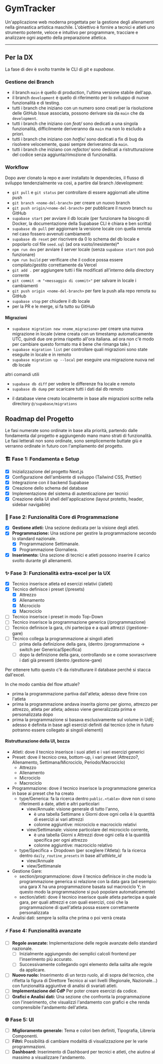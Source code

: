 # GymTracker

Un'applicazione web moderna progettata per la gestione degli allenamenti nella ginnastica artistica maschile. L'obiettivo è fornire a tecnici e atleti uno strumento potente, veloce e intuitivo per programmare, tracciare e analizzare ogni aspetto della preparazione atletica.

---

## Per la DX

La fase di dev è svolto tramite le CLI di _git_ e _supabase_.

### Gestione dei Branch

- il branch `main` è quello di production, l'ultima versione stabile dell'app.
- il branch `development` è quello di riferimento per lo sviluppo di nuove funzionalità e di testing.
- tutti i branch che iniziano con un numero sono creati per la risoluzione delle GitHub Issue associata, possono derivare sia da `main` che da `development`.
- tutti i branch che iniziano con _feat/_ sono dedicati a una singola funzionalità, difficilmente deriveranno da `main` ma non lo escludo a priori.
- tutti i branch che iniziano con _hotfix/_ sono dedicati a fix di bug da risolvere velocemente, quasi sempre deriveranno da `main`.
- tutti i branch che iniziano con _refactor/_ sono dedicati a ristrutturazione del codice senza aggiunta/rimozione di funzionalità.

### Workflow

Dopo aver clonato la repo e aver installato le dependecies, il flusso di sviluppo tendenzialmente va così, a partire dal branch /development:

- `git pull` e `git status` per controllare di essere aggiornati alle ultime push
- `git branch <nome-del-branch>` per creare un nuovo branch
- `git push origin/<nome-del-branch>` per pubblicare il nuovo branch su GitHub
- `supabase start` per avviare il db locale (per funzionare ha bisogno di Docker, la documentazione della Supabase CLI è chiara e ben scritta)
- `supabase db pull` per aggiornare la versione locale con quella remota nel caso fossero avvenuti cambiamenti
- `supabase db reset` per riscrivere da 0 lo schema del db locale e popolarlo col file `seed.sql` (ad ora vuoto/inesistente)\*
- `npm run dev` per avviare il server locale (senza `supabase start` non può funzionare)
- `npm run build` per verificare che il codice possa essere compilato/gestito correttamente da Vercel
- `git add .` per aggiungere tutti i file modificati all'interno della directory corrente
- `git commit -m "<messaggio di commit>"` per salvare in locale i cambiamenti
- `git push origin <nome-del-branch>` per fare la push alla repo remota su GitHub
- `supabase stop` per chiudere il db locale
- per la PR e le merge, si fa tutto su GitHub

#### Migrazioni

- `supabase migration new <nome_migrazione>` per creare una nuova migrazione in locale (viene creata con un timestamp automaticamente UTC, quindi due ore prima rispetto all'ora italiana. ad ora non c'è modo per cambiare questo formato ma è bene che rimanga tale.)
- `supabase migration list` per controllare quali migrazioni sono state eseguite in locale e in remoto
- `supabase migration up --local` per eseguire una migrazione nuova nel db locale

altri comandi utili

- `supabase db diff` per vedere le differenze fra locale e remoto
- `supabase db dump` per scaricare tutti i dati dal db remoto

* il database viene creato localmente in base alle migrazioni scritte nella directory `@/supabase/migrations`

## Roadmap del Progetto

Le fasi numerate sono ordinate in base alla priorità, partendo dalle fondamenta dal progetto e aggiungendo mano mano strati di funzionalità.
Le fasi letterali non sono ordinate, sono semplicemente buttate giù e verranno ordinate in futuro con l'ampliamento del progetto.

### 🏗️ Fase 1: Fondamenta e Setup

- [x] Inizializzazione del progetto Next.js
- [x] Configurazione dell'ambiente di sviluppo (Tailwind CSS, Prettier)
- [x] Integrazione con il backend Supabase
- [x] Creazione dello schema del database
- [x] Implementazione del sistema di autenticazione per tecnici
- [x] Creazione della UI shell dell'applicazione (layout protetto, header, sidebar navigabile)

### 🎯 Fase 2: Funzionalità Core di Programmazione

- [x] **Gestione atleti:** Una sezione dedicata per la visione degli atleti.
- [x] **Programmazione:** Una sezione per gestire la programmazione secondo lo standard nazionale.
  - [x] Programmazione Settimanale.
  - [x] Programmazione Giornaliera.
- [x] **Inserimento:** Una sezione di tecnici e atleti possono inserire il carico svolto durante gli allenamenti.

### ✨ Fase 3: Funzionalità extra-excel per la UX

- [x] Tecnico inserisce atleta ed esercizi relativi (/atleti)
- [x] Tecnico definisce i preset (/presets)
  - [x] Attrezzo
  - [x] Allenamento
  - [x] Microciclo
  - [x] Macrociclo
- [ ] Tecnico inserisce i preset in modo Top-Down
- [ ] Tecnico inserisce la programmazione generica (/programmazione)
- [ ] Tecnico definisce la gara, chi partecipa e a quali attrezzi (/gestione-gare)
- [ ] Tecnico collega la programmazione ai singoli atleti
  - [ ] prima della definizione della gara, (dentro /programmazione -> switch per Generica/Specifica)
  - [ ] dopo la definizione della gara, controllando se e come sovrascrivere i dati già presenti (dentro /gestione-gare)

Per ottenere tutto questo c'è da ristrutturare il database perché si stacca dall'excel.

In che modo cambia del flow attuale?

- prima la programmazione partiva dall'atleta; adesso deve finire con l'atleta
- prima la programmazione andava inserita giorno per giorno, attrezzo per attrezzo, atleta per atleta; adesso viene generalizzata prima e personalizzata dopo
- prima la programmazione si basava esclusivamente sul volume in UdE; adesso è definita in base agli esercizi definiti dal tecnico (che in futuro potranno essere collegato ai singoli elementi)

#### Ristrutturazione della UI, bozza

- Atleti: dove il tecnico inserisce i suoi atleti e i vari esercizi generici
- Preset: dove il tecnico crea, bottom-up, i vari preset (Attrezzo?, Allenamento, Settimana/Microciclo, Periodo/Macrociclo)
  - Attrezzo
  - Allenamento
  - Microciclo
  - Macrociclo
- Programmazione: dove il tecnico inserisce la programmazione generica in base ai preset che ha creato
  - type/Generica: fa la ricerca dentro `public.<table>` dove non ci sono riferimenti a date, atleti e altri particolari
    - view/Annuale: visione generale di tutto l'anno,
      - è una tabella Settimane x Giorni dove ogni cella è la quantità di esercizi ai vari attrezzi
      - colonne aggiuntive: microciclo e macrociclo relativi
    - view/Settimanale: visione particolare del microciclo corrente,
      - è una tabella Giorni x Attrezzi dove ogni cella è la quantità specifica per ogni attrezzo
      - colonne aggiuntive: macrociclo relativo
  - type/Specifica + Dropdown (per scegliere l'Atleta): fa la ricerca dentro `daily_routine_presets` in base all'_athlete_id_
    - view/Annuale
    - view/Settimanale
- Gestione Gare:
  - section/programmazione: dove il tecnico definisce in che modo la programmazione generica si relazione con la data gara (ad esempio: una gara X ha una programmazione basata sul macrociclo Y; in questo modo la programmazione si può popolare automaticamente)
  - section/atleti: dove il tecnico inserisce quale atleta partecipa a quale gara, per quali attrezzi e con quali esercizi, così che la programmazione di quell'atleta possa essere correttamente personalizzata
- Analisi dati: sempre la solita che prima o poi verrà creata

### ⚡ Fase 4: Funzionalità avanzate

- [ ] **Regole avanzate:** Implementazione delle regole avanzate dello standard nazionale.
  - [ ] Inizialmente aggiungendo dei semplici calcoli frontend per l'inserimento più accurato.
  - [ ] Successivamente collegando ogni elemento della salita alle regole da applicare.
- [ ] **Nuovo ruolo:** Inserimento di un terzo ruolo, al di sopra del tecnico, che rifletta la figura di Direttore Tecnico ai vari livelli (Regionale, Nazionale...) con funzionalità aggiuntive di analisi di svariati atleti.
- [ ] **Implementazione del CdP** Per poter creare esercizi da codice.
- [ ] **Grafici e Analisi dati:** Una sezione che confronta la programmazione con l'inserimento, che visualizzi l'andamento con grafici e che renda comprensibile l'andamento dell'atleta.

### 🌐 Fase 5: UI

- [ ] **Miglioramento generale:** Tema e colori ben definiti, Tipografia, Libreria Componenti.
- [ ] **Filtri:** Possibilità di cambiare modalità di visualizzazione per le varie programmazioni.
- [ ] **Dashboard:** Inserimento di Dashboard per tecnici e atleti, che aiutino al massimo a visualizzare l'andamento.
